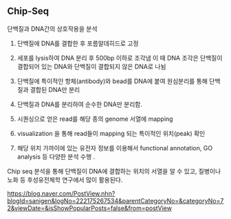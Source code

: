 
## Chip-Seq

단백질과 DNA간의 상호작용을 분석

1. 단백질에 DNA를 결합한 후 포름알데히드로 고정
2. 세포를 lysis하여 DNA 분리 후 500bp 이하로 조각냄
이 때 DNA 조각은 단백질이 결합되어 있는 DNA와 단백질이 결합되지 않은 DNA로 나뉨

3. 단백질에 특이적인 항체(antibody)와 bead를 DNA에 붙여 원심분리를 통해 단백질과 결합된 DNA만 분리

4. 단백질과 DNA를 분리하여 순수한 DNA만 분리함.

1. 시퀀싱으로 얻은 read를 해당 종의 genome 서열에 mapping 
2. visualization 을 통해 read들이 mapping 되는 특이적인 위치(peak) 확인 
3. 해당 위치 가까이에 있는 유전자 정보를 이용해서 functional annotation, GO analysis 등 다양한 분석 수행 .

Chip seq 분석을 통해 단백질이 DNA에 결합하는 위치의 서열을 알 수 있고, 질병이나 노화 등 후성유전체학 연구에서 많이 활용된다.


https://blog.naver.com/PostView.nhn?blogId=sanigen&logNo=222175267534&parentCategoryNo=&categoryNo=72&viewDate=&isShowPopularPosts=false&from=postView
